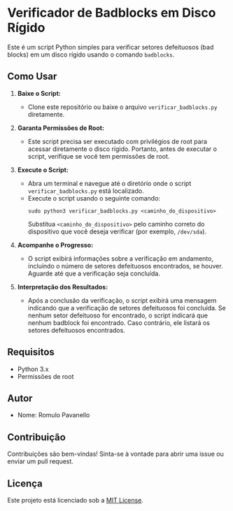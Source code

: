# Verificador de Badblocks em Disco Rígido

Este é um script Python simples para verificar setores defeituosos (bad blocks) em um disco rígido usando o comando `badblocks`.

## Como Usar

1. **Baixe o Script:**
   - Clone este repositório ou baixe o arquivo `verificar_badblocks.py` diretamente.

2. **Garanta Permissões de Root:**
   - Este script precisa ser executado com privilégios de root para acessar diretamente o disco rígido. Portanto, antes de executar o script, verifique se você tem permissões de root.

3. **Execute o Script:**
   - Abra um terminal e navegue até o diretório onde o script `verificar_badblocks.py` está localizado.
   - Execute o script usando o seguinte comando:
     ```
     sudo python3 verificar_badblocks.py <caminho_do_dispositivo>
     ```
     Substitua `<caminho_do_dispositivo>` pelo caminho correto do dispositivo que você deseja verificar (por exemplo, `/dev/sda`).

4. **Acompanhe o Progresso:**
   - O script exibirá informações sobre a verificação em andamento, incluindo o número de setores defeituosos encontrados, se houver. Aguarde até que a verificação seja concluída.

5. **Interpretação dos Resultados:**
   - Após a conclusão da verificação, o script exibirá uma mensagem indicando que a verificação de setores defeituosos foi concluída. Se nenhum setor defeituoso for encontrado, o script indicará que nenhum badblock foi encontrado. Caso contrário, ele listará os setores defeituosos encontrados.

## Requisitos

- Python 3.x
- Permissões de root

## Autor

- Nome: Romulo Pavanello

## Contribuição

Contribuições são bem-vindas! Sinta-se à vontade para abrir uma issue ou enviar um pull request.

## Licença

Este projeto está licenciado sob a [MIT License](LICENSE).
